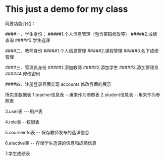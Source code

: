 # This just a demo for my class

简要功能介绍：

####一、学生身份：
#####1.个人信息管理（包含密码修改等）
#####2.成绩查询
#####3.学生选课

####二、教师身份
#####1.个人信息管理
#####2.课程管理
#####3.名下成绩管理

####三、管理员身份
#####1.添加教师
#####2.添加学生
#####3.添加管理员
#####4.修改密码


####四、注册登录界面实现
accounts
修改界面的展示


所包含数据表
1.teacher信息表 --用来作为参照表
2.student信息表 --用来作为参照表

3.user表 ---用户表

4.role表 --权限表

5.courseinfo表 -- 保存教师发布的选课信息

6.elective表 -- 存储学生选课的信息和成绩信息

7.学生成绩表